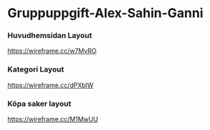 # Gruppuppgift-Alex-Sahin-Ganni

### Huvudhemsidan Layout
https://wireframe.cc/w7MvRO

### Kategori Layout
https://wireframe.cc/dPXblW

### Köpa saker layout
https://wireframe.cc/M1MwUU
